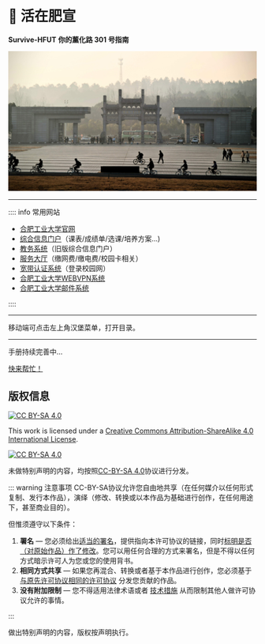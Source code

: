 # 🧱 活在肥宣

**Survive-HFUT**
**你的薰化路 301 号指南**

![东大门](media/east_gate.jpg)

---

:::: info 常用网站

- [合肥工业大学官网](https://www.hfut.edu.cn )
- [综合信息门户](https://cas.hfut.edu.cn/cas/login )（课表/成绩单/选课/培养方案...)
- [教务系统](http://jxglstu.hfut.edu.cn/eams5-student/login )（旧版综合信息门户）
- [服务大厅](http://172.31.248.26:8088 "需要连接校园网访问")（缴网费/缴电费/校园卡相关）
- [宽带认证系统](http://172.18.3.3 "需要连接校园网访问")（登录校园网）
- [合肥工业大学WEBVPN系统](https://webvpn.hfut.edu.cn )
- [合肥工业大学邮件系统](http://email.mail.hfut.edu.cn )

::::

---

移动端可点击左上角汉堡菜单，打开目录。

---

手册持续完善中...

[快来帮忙！](about/README.md)

## 版权信息

[![CC BY-SA 4.0][cc-by-sa-shield]][cc-by-sa]

This work is licensed under a [Creative Commons Attribution-ShareAlike 4.0
International License][cc-by-sa].

[![CC BY-SA 4.0][cc-by-sa-image]][cc-by-sa]

[cc-by-sa]: http://creativecommons.org/licenses/by-sa/4.0/
[cc-by-sa-image]: https://licensebuttons.net/l/by-sa/4.0/88x31.png
[cc-by-sa-shield]: https://img.shields.io/badge/License-CC%20BY--SA%204.0-lightgrey.svg

未做特别声明的内容，均按照[CC-BY-SA 4.0](https://creativecommons.org/licenses/by-sa/4.0/deed.zh)协议进行分发。

::: warning 注意事项
CC-BY-SA协议允许您自由地共享（在任何媒介以任何形式复制、发行本作品），演绎（修改、转换或以本作品为基础进行创作，在任何用途下，甚至商业目的）。

但惟须遵守以下条件：

1. **署名** — 您必须给出[适当的署名](https://creativecommons.org/licenses/by-sa/4.0/deed.zh#)，提供指向本许可协议的链接，同时[标明是否（对原始作品）作了修改](https://creativecommons.org/licenses/by-sa/4.0/deed.zh#)。您可以用任何合理的方式来署名，但是不得以任何方式暗示许可人为您或您的使用背书。
2. **相同方式共享** — 如果您再混合、转换或者基于本作品进行创作，您必须基于[与原先许可协议相同的许可协议](https://creativecommons.org/licenses/by-sa/4.0/deed.zh#) 分发您贡献的作品。
3. **没有附加限制** — 您不得适用法律术语或者 [技术措施](https://creativecommons.org/licenses/by-sa/4.0/deed.zh#) 从而限制其他人做许可协议允许的事情。

:::

做出特别声明的内容，版权按声明执行。
